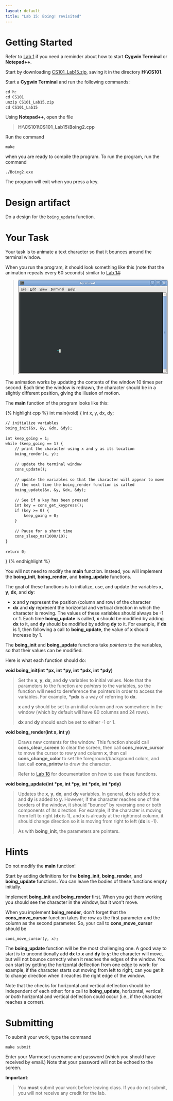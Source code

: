 ```yaml
---
layout: default
title: "Lab 15: Boing! revisited"
---
```


Getting Started
===============

Refer to [Lab 1](lab1.html) if you need a reminder about how to start **Cygwin Terminal** or **Notepad++**.

Start by downloading [CS101\_Lab15.zip](CS101_Lab15.zip), saving it in the directory **H:\\CS101**.

Start a **Cygwin Terminal** and run the following commands:

    cd h:
    cd CS101
    unzip CS101_Lab15.zip
    cd CS101_Lab15

Using **Notepad++**, open the file

> **H:\\CS101\\CS101\_Lab15\\Boing2.cpp**

Run the command

    make

when you are ready to compile the program. To run the program, run the command

    ./Boing2.exe

The program will exit when you press a key.

# Design artifact

Do a design for the `boing_update` function.

Your Task
=========

Your task is to animate a text character so that it bounces around the terminal window.

When you run the program, it should look something like this (note that the animation repeats every 60 seconds) similar to [Lab 14](lab14.html):

> ![image](images/lab14/boing.gif)

The animation works by updating the contents of the window 10 times per second. Each time the window is redrawn, the character should be in a slightly different position, giving the illusion of motion.

The **main** function of the program looks like this:

{% highlight cpp %}
int main(void) {
    int x, y, dx, dy;

    // initialize variables
    boing_init(&x, &y, &dx, &dy);

    int keep_going = 1;
    while (keep_going == 1) {
        // print the character using x and y as its location
        boing_render(x, y);

        // update the terminal window
        cons_update();

        // update the variables so that the character will appear to move
        // the next time the boing_render function is called
        boing_update(&x, &y, &dx, &dy);

        // See if a key has been pressed
        int key = cons_get_keypress();
        if (key >= 0) {
            keep_going = 0;
        }

        // Pause for a short time
        cons_sleep_ms(1000/10);
    }

    return 0;
}
{% endhighlight %}

You will not need to modify the **main** function. Instead, you will implement the **boing\_init**, **boing\_render**, and **boing\_update** functions.

The goal of these functions is to initialize, use, and update the variables **x**, **y**, **dx**, and **dy**:

-   **x** and **y** represent the position (column and row) of the character
-   **dx** and **dy** represent the horizontal and vertical direction in which the character is moving. The values of these variables should always be -1 or 1. Each time **boing\_update** is called, **x** should be modified by adding **dx** to it, and **dy** should be modified by adding **dy** to it. For example, if **dx** is 1, then following a call to **boing\_update**, the value of **x** should increase by 1.

The **boing\_init** and **boing\_update** functions take *pointers* to the variables, so that their values can be modified.

Here is what each function should do:

<b>void boing\_init(int \*px, int \*py, int \*pdx, int \*pdy)</b>

> Set the **x**, **y**, **dx**, and **dy** variables to initial values. Note that the parameters to the function are *pointers* to the variables, so the function will need to dereference the pointers in order to access the variables. For example, **\*pdx** is a way of referring to **dx**.
>
> **x** and **y** should be set to an initial column and row somewhere in the window (which by default will have 80 columns and 24 rows).
>
> **dx** and **dy** should each be set to either -1 or 1.

<b>void boing\_render(int x, int y)</b>

> Draws new contents for the window. This function should call **cons\_clear\_screen** to clear the screen, then call **cons\_move\_cursor** to move the cursor to row **y** and column **x**, then call **cons\_change\_color** to set the foreground/background colors, and last call **cons\_printw** to draw the character.
>
> Refer to [Lab 18](lab18.html) for documentation on how to use these functions.

<b>void boing_update(int \*px, int \*py, int \*pdx, int \*pdy)</b>

> Updates the **x**, **y**, **dx**, and **dy** variables. In general, **dx** is added to **x** and **dy** is added to **y**. However, if the character reaches one of the borders of the window, it should "bounce" by reversing one or both components of its direction. For example, if the character is moving from left to right (**dx** is 1), and **x** is already at the rightmost column, it should change direction so it is moving from right to left (**dx** is -1).
>
> As with **boing\_init**, the parameters are pointers.

Hints
=====

Do not modify the **main** function!

Start by adding definitions for the **boing\_init**, **boing\_render**, and **boing\_update** functions. You can leave the bodies of these functions empty initially.

Implement **boing\_init** and **boing\_render** first. When you get them working you should see the character in the window, but it won't move.

When you implement **boing\_render**, don't forget that the **cons\_move\_cursor** function takes the row as the first parameter and the column as the second parameter. So, your call to **cons\_move\_cursor** should be

    cons_move_cursor(y, x);

The **boing\_update** function will be the most challenging one. A good way to start is to unconditionally add **dx** to **x** and **dy** to **y**: the character will move, but will not bounce correctly when it reaches the edges of the window. You can start by getting the horizontal deflection from one edge to work: for example, if the character starts out moving from left to right, can you get it to change direction when it reaches the right edge of the window.

Note that the checks for horizontal and vertical deflection should be independent of each other: for a call to **boing\_update**, horizontal, vertical, or *both* horizontal and vertical deflection could occur (i.e., if the character reaches a corner).

Submitting
==========

To submit your work, type the command

    make submit

Enter your Marmoset username and password (which you should have received by email.) Note that your password will not be echoed to the screen.

**Important**:

> You **must** submit your work before leaving class. If you do not submit, you will not receive any credit for the lab.
